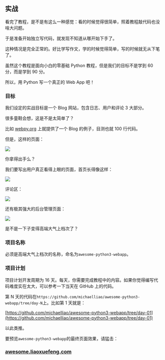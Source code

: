 ## 实战

看完了教程，是不是有这么一种感觉：看的时候觉得很简单，照着教程敲代码也没啥大问题。

于是准备开始独立写代码，就发现不知道从哪开始下手了。

这种情况是完全正常的。好比学写作文，学的时候觉得简单，写的时候就无从下笔了。

虽然这个教程是面向小白的零基础 Python 教程，但是我们的目标不是学到 60 分，而是学到 90 分。

所以，用 Python 写一个真正的 Web App 吧！

### 目标

我们设定的实战目标是一个 Blog 网站，包含日志、用户和评论 3 大部分。

很多童鞋会想，这是不是太简单了？

比如 [webpy.org](http://webpy.org/src/blog/0.3) 上就提供了一个 Blog 的例子，目测也就 100 行代码。

但是，这样的页面：

![](\fig\954926361167104.png)

你拿得出手么？

我们要写出用户真正看得上眼的页面，首页长得像这样：

![](\fig\954926929668576.png)

评论区：

![](\fig\954926987474240.png)

还有极其强大的后台管理页面：

![](\fig\954927046197152.png)

是不是一下子变得高端大气上档次了？

### 项目名称

必须是高端大气上档次的名称，命名为`awesome-python3-webapp`。

### 项目计划

项目计划开发周期为 16 天。每天，你需要完成教程中的内容。如果你觉得编写代码难度实在太大，可以参考一下当天在 GitHub 上的代码。

第 N 天的代码在`https://github.com/michaelliao/awesome-python3-webapp/tree/day-N`上。比如第 1 天就是：

[https://github.com/michaelliao/awesome-python3-webapp/tree/day-01](https://github.com/michaelliao/awesome-python3-webapp/tree/day-01)

以此类推。

要预览`awesome-python3-webapp`的最终页面效果，请猛击：

### [awesome.liaoxuefeng.com](http://awesome.liaoxuefeng.com/)
